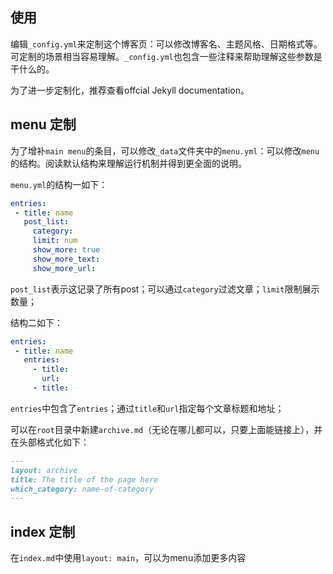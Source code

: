 ## 使用

编辑`_config.yml`来定制这个博客页：可以修改博客名、主题风格、日期格式等。可定制的场景相当容易理解。`_config.yml`也包含一些注释来帮助理解这些参数是干什么的。

为了进一步定制化，推荐查看offcial Jekyll documentation。

## menu 定制

为了增补`main menu`的条目，可以修改`_data`文件夹中的`menu.yml`：可以修改`menu`的结构。阅读默认结构来理解运行机制并得到更全面的说明。

`menu.yml`的结构一如下：

```yml
entries:
 - title: name
   post_list:
     category:
     limit: num
     show_more: true
     show_more_text: 
     show_more_url: 
```

`post_list`表示这记录了所有post；可以通过`category`过滤文章；`limit`限制展示数量；

结构二如下：

```yml
entries:
 - title: name
   entries:
     - title:
       url:
     - title:
```

`entries`中包含了`entries`；通过`title`和`url`指定每个文章标题和地址；

可以在`root`目录中新建`archive.md`（无论在哪儿都可以，只要上面能链接上），并在头部格式化如下：

```md
---
layout: archive
title: The title of the page here
which_category: name-of-category
---
```

## index 定制

在`index.md`中使用`layout: main`，可以为menu添加更多内容
